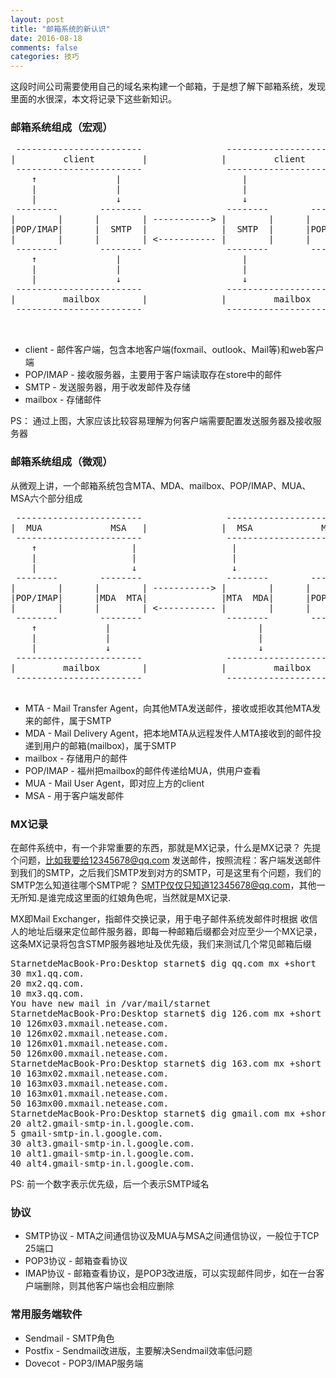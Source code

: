 ```yaml
---
layout: post
title: "邮箱系统的新认识"
date: 2016-08-18
comments: false
categories: 技巧
---
```


这段时间公司需要使用自己的域名来构建一个邮箱，于是想了解下邮箱系统，发现里面的水很深，本文将记录下这些新知识。

### 邮箱系统组成（宏观）
<pre>
 ------------------------                ------------------------
|         client         |              |         client         |
 ------------------------                ------------------------
    ↑               |                       |               ↑
    |               |                       |               |
    |               ↓                       ↓               |
 --------        --------                --------        --------
|        |      |        | -----------> |        |      |        | 
|POP/IMAP|      |  SMTP  |              |  SMTP  |      |POP/IMAP|
|        |      |        | <----------- |        |      |        |
 --------        --------                --------        -------- 
    ↑               |                       |               ↑
    |               |                       |               |
    |               ↓                       ↓               |
 ------------------------                ------------------------
|         mailbox        |              |         mailbox        |
 ------------------------                ------------------------
 
 </pre>
 
 * client - 邮件客户端，包含本地客户端(foxmail、outlook、Mail等)和web客户端
 * POP/IMAP - 接收服务器，主要用于客户端读取存在store中的邮件
 * SMTP - 发送服务器，用于收发邮件及存储
 * mailbox - 存储邮件
 
PS： 通过上图，大家应该比较容易理解为何客户端需要配置发送服务器及接收服务器

### 邮箱系统组成（微观）
从微观上讲，一个邮箱系统包含MTA、MDA、mailbox、POP/IMAP、MUA、MSA六个部分组成
<pre>
 ------------------------                ------------------------
|  MUA             MSA   |              |  MSA             MUA   |
 ------------------------                ------------------------
    ↑                  |                  |                 ↑
    |                  |                  |                 |
    |                  ↓                  ↓                 |
 --------        --------                --------        --------
|        |      |        | -----------> |        |      |        | 
|POP/IMAP|      |MDA  MTA|              |MTA  MDA|      |POP/IMAP|
|        |      |        | <----------- |        |      |        |
 --------        --------                --------        -------- 
    ↑             |                            |            ↑
    |             |                            |            |
    |             ↓                            ↓            |
 ------------------------                ------------------------
|         mailbox        |              |         mailbox        |
 ------------------------                ------------------------
 </pre>
* MTA - Mail Transfer Agent，向其他MTA发送邮件，接收或拒收其他MTA发来的邮件，属于SMTP
* MDA - Mail Delivery Agent，把本地MTA从远程发件人MTA接收到的邮件投递到用户的邮箱(mailbox)，属于SMTP
* mailbox - 存储用户的邮件
* POP/IMAP - 福州把mailbox的邮件传递给MUA，供用户查看
* MUA - Mail User Agent，即对应上方的client
* MSA - 用于客户端发邮件

### MX记录
在邮件系统中，有一个非常重要的东西，那就是MX记录，什么是MX记录？ 先提个问题，比如我要给12345678@qq.com 发送邮件，按照流程：客户端发送邮件到我们的SMTP，之后我们SMTP发到对方的SMTP，可是这里有个问题，我们的SMTP怎么知道往哪个SMTP呢？ SMTP仅仅只知道12345678@qq.com，其他一无所知.是谁完成这里面的红娘角色呢，当然就是MX记录.

MX即Mail Exchanger，指邮件交换记录，用于电子邮件系统发邮件时根据 收信人的地址后缀来定位邮件服务器，即每一种邮箱后缀都会对应至少一个MX记录，这条MX记录将包含STMP服务器地址及优先级，我们来测试几个常见邮箱后缀

<pre>
StarnetdeMacBook-Pro:Desktop starnet$ dig qq.com mx +short
30 mx1.qq.com.
20 mx2.qq.com.
10 mx3.qq.com.
You have new mail in /var/mail/starnet
StarnetdeMacBook-Pro:Desktop starnet$ dig 126.com mx +short
10 126mx03.mxmail.netease.com.
10 126mx02.mxmail.netease.com.
10 126mx01.mxmail.netease.com.
50 126mx00.mxmail.netease.com.
StarnetdeMacBook-Pro:Desktop starnet$ dig 163.com mx +short
10 163mx02.mxmail.netease.com.
10 163mx03.mxmail.netease.com.
10 163mx01.mxmail.netease.com.
50 163mx00.mxmail.netease.com.
StarnetdeMacBook-Pro:Desktop starnet$ dig gmail.com mx +short
20 alt2.gmail-smtp-in.l.google.com.
5 gmail-smtp-in.l.google.com.
30 alt3.gmail-smtp-in.l.google.com.
10 alt1.gmail-smtp-in.l.google.com.
40 alt4.gmail-smtp-in.l.google.com.
</pre>

PS: 前一个数字表示优先级，后一个表示SMTP域名

### 协议

* SMTP协议 - MTA之间通信协议及MUA与MSA之间通信协议，一般位于TCP 25端口
* POP3协议 - 邮箱查看协议
* IMAP协议 - 邮箱查看协议，是POP3改进版，可以实现邮件同步，如在一台客户端删除，则其他客户端也会相应删除

### 常用服务端软件
 * Sendmail - SMTP角色
 * Postfix - Sendmail改进版，主要解决Sendmail效率低问题
 * Dovecot - POP3/IMAP服务端
 

